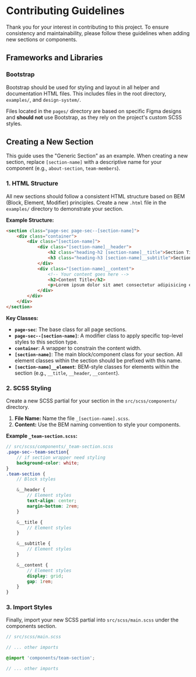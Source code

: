 # Contributing Guidelines

Thank you for your interest in contributing to this project. To ensure consistency and maintainability, please follow these guidelines when adding new sections or components.

## Frameworks and Libraries

### Bootstrap

Bootstrap should be used for styling and layout in all helper and documentation HTML files. This includes files in the root directory, `examples/`, and `design-system/`.

Files located in the `pages/` directory are based on specific Figma designs and **should not** use Bootstrap, as they rely on the project's custom SCSS styles.

## Creating a New Section

This guide uses the "Generic Section" as an example. When creating a new section, replace `[section-name]` with a descriptive name for your component (e.g., `about-section`, `team-members`).

### 1. HTML Structure

All new sections should follow a consistent HTML structure based on BEM (Block, Element, Modifier) principles. Create a new `.html` file in the `examples/` directory to demonstrate your section.

**Example Structure:**

```html
<section class="page-sec page-sec--[section-name]">
    <div class="container">
        <div class="[section-name]">
            <div class="[section-name]__header">
                <h2 class="heading-h2 [section-name]__title">Section Title</h2>
                <h3 class="heading-h3 [section-name]__subtitle">Section Subtitle</h3>
            </div>
            <div class="[section-name]__content">
                <!-- Your content goes here -->
                <h2>Content Title</h2>
                <p>Lorem ipsum dolor sit amet consectetur adipisicing elit. Quisquam, quos.</p>
            </div>
        </div>
    </div>
</section>
```

**Key Classes:**

*   **`page-sec`**: The base class for all page sections.
*   **`page-sec--[section-name]`**: A modifier class to apply specific top-level styles to this section type.
*   **`container`**: A wrapper to constrain the content width.
*   **`[section-name]`**: The main block/component class for your section. All element classes within the section should be prefixed with this name.
*   **`[section-name]__element`**: BEM-style classes for elements within the section (e.g., `__title`, `__header`, `__content`).

### 2. SCSS Styling

Create a new SCSS partial for your section in the `src/scss/components/` directory.

1.  **File Name:** Name the file `_[section-name].scss`.
2.  **Content:** Use the BEM naming convention to style your components.

**Example `_team-section.scss`:**

```scss
// src/scss/components/_team-section.scss
.page-sec--team-section{
    // if section wrapper need styling
    background-color: white;
}
.team-section {
    // Block styles

    &__header {
        // Element styles
        text-align: center;
        margin-bottom: 2rem;
    }

    &__title {
        // Element styles
    }

    &__subtitle {
        // Element styles
    }

    &__content {
        // Element styles
        display: grid;
        gap: 1rem;
    }
}
```

### 3. Import Styles

Finally, import your new SCSS partial into `src/scss/main.scss` under the components section.

```scss
// src/scss/main.scss

// ... other imports

@import 'components/team-section';

// ... other imports
```